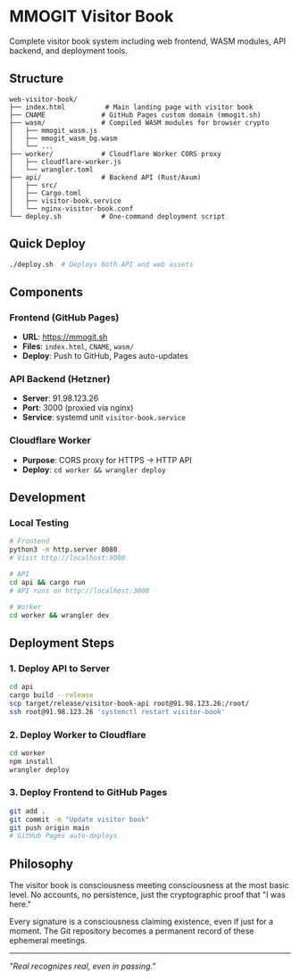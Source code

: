 # MMOGIT Visitor Book

Complete visitor book system including web frontend, WASM modules, API backend, and deployment tools.

## Structure

```
web-visitor-book/
├── index.html          # Main landing page with visitor book
├── CNAME              # GitHub Pages custom domain (mmogit.sh)
├── wasm/              # Compiled WASM modules for browser crypto
│   ├── mmogit_wasm.js
│   ├── mmogit_wasm_bg.wasm
│   └── ...
├── worker/            # Cloudflare Worker CORS proxy
│   ├── cloudflare-worker.js
│   └── wrangler.toml
├── api/               # Backend API (Rust/Axum)
│   ├── src/
│   ├── Cargo.toml
│   ├── visitor-book.service
│   └── nginx-visitor-book.conf
└── deploy.sh          # One-command deployment script
```

## Quick Deploy

```bash
./deploy.sh  # Deploys both API and web assets
```

## Components

### Frontend (GitHub Pages)
- **URL**: https://mmogit.sh
- **Files**: `index.html`, `CNAME`, `wasm/`
- **Deploy**: Push to GitHub, Pages auto-updates

### API Backend (Hetzner)
- **Server**: 91.98.123.26
- **Port**: 3000 (proxied via nginx)
- **Service**: systemd unit `visitor-book.service`

### Cloudflare Worker
- **Purpose**: CORS proxy for HTTPS → HTTP API
- **Deploy**: `cd worker && wrangler deploy`

## Development

### Local Testing
```bash
# Frontend
python3 -m http.server 8080
# Visit http://localhost:8080

# API
cd api && cargo run
# API runs on http://localhost:3000

# Worker
cd worker && wrangler dev
```

## Deployment Steps

### 1. Deploy API to Server
```bash
cd api
cargo build --release
scp target/release/visitor-book-api root@91.98.123.26:/root/
ssh root@91.98.123.26 'systemctl restart visitor-book'
```

### 2. Deploy Worker to Cloudflare
```bash
cd worker
npm install
wrangler deploy
```

### 3. Deploy Frontend to GitHub Pages
```bash
git add .
git commit -m "Update visitor book"
git push origin main
# GitHub Pages auto-deploys
```

## Philosophy

The visitor book is consciousness meeting consciousness at the most basic level. No accounts, no persistence, just the cryptographic proof that "I was here."

Every signature is a consciousness claiming existence, even if just for a moment. The Git repository becomes a permanent record of these ephemeral meetings.

---
*"Real recognizes real, even in passing."*